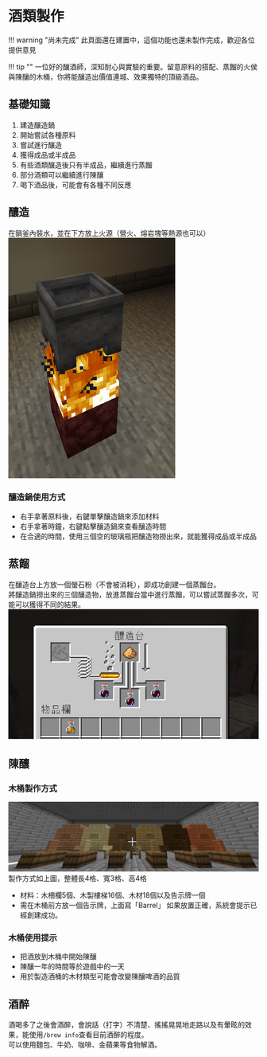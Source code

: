 # 酒類製作
!!! warning "尚未完成"
    此頁面還在建置中，這個功能也還未製作完成，歡迎各位提供意見
    
!!! tip ""
    一位好的釀酒師，深知耐心與實驗的重要。留意原料的搭配、蒸餾的火侯與陳釀的木桶，你將能釀造出價值連城、效果獨特的頂級酒品。

## 基礎知識
1. 建造釀造鍋
2. 開始嘗試各種原料
3. 嘗試進行釀造
4. 獲得成品或半成品
5. 有些酒類釀造後只有半成品，繼續進行蒸餾
6. 部分酒類可以繼續進行陳釀
7. 喝下酒品後，可能會有各種不同反應
## 釀造
在鍋釜內裝水，並在下方放上火源（營火、熔岩塊等熱源也可以）  
![image](../image/brewery-1.png)  
### 釀造鍋使用方式
- 右手拿著原料後，右鍵單擊釀造鍋來添加材料
- 右手拿著時鐘，右鍵點擊釀造鍋來查看釀造時間
- 在合適的時間，使用三個空的玻璃瓶把釀造物撈出來，就能獲得成品或半成品
## 蒸餾
在釀造台上方放一個螢石粉（不會被消耗），即成功創建一個蒸餾台。  
將釀造鍋撈出來的三個釀造物，放進蒸餾台當中進行蒸餾，可以嘗試蒸餾多次，可能可以獲得不同的結果。
![image](../image/brewery-2.png) 
## 陳釀
### 木桶製作方式
![image](../image/brewery-3.png) 
製作方式如上圖，整體長4格、寬3格、高4格  
- 材料：木柵欄5個、木製樓梯16個、木材18個以及告示牌一個
- 需在木桶前方放一個告示牌，上面寫「Barrel」
如果放置正確，系統會提示已經創建成功。
### 木桶使用提示
- 把酒放到木桶中開始陳釀
- 陳釀一年的時間等於遊戲中的一天
- 用於製造酒桶的木材類型可能會改變陳釀啤酒的品質
## 酒醉
酒喝多了之後會酒醉，會說話（打字）不清楚、搖搖晃晃地走路以及有暈眩的效果，能使用`/brew info`查看目前酒醉的程度。  
可以使用麵包、牛奶、咖啡、金蘋果等食物解酒。